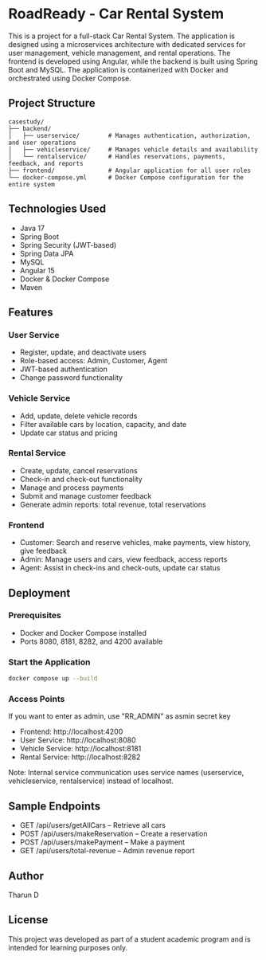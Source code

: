 # RoadReady - Car Rental System

This is a project for a full-stack Car Rental System. The application is designed using a microservices architecture with dedicated services for user management, vehicle management, and rental operations. The frontend is developed using Angular, while the backend is built using Spring Boot and MySQL. The application is containerized with Docker and orchestrated using Docker Compose.

## Project Structure

```
casestudy/
├── backend/
│   ├── userservice/        # Manages authentication, authorization, and user operations
│   ├── vehicleservice/     # Manages vehicle details and availability
│   └── rentalservice/      # Handles reservations, payments, feedback, and reports
├── frontend/               # Angular application for all user roles
└── docker-compose.yml      # Docker Compose configuration for the entire system
```

## Technologies Used

- Java 17
- Spring Boot
- Spring Security (JWT-based)
- Spring Data JPA
- MySQL
- Angular 15
- Docker & Docker Compose
- Maven

## Features

### User Service

- Register, update, and deactivate users
- Role-based access: Admin, Customer, Agent
- JWT-based authentication
- Change password functionality

### Vehicle Service

- Add, update, delete vehicle records
- Filter available cars by location, capacity, and date
- Update car status and pricing

### Rental Service

- Create, update, cancel reservations
- Check-in and check-out functionality
- Manage and process payments
- Submit and manage customer feedback
- Generate admin reports: total revenue, total reservations

### Frontend

- Customer: Search and reserve vehicles, make payments, view history, give feedback
- Admin: Manage users and cars, view feedback, access reports
- Agent: Assist in check-ins and check-outs, update car status

## Deployment

### Prerequisites

- Docker and Docker Compose installed
- Ports 8080, 8181, 8282, and 4200 available


### Start the Application

```bash
docker compose up --build
```

### Access Points

  If you want to enter as admin, use "RR_ADMIN" as asmin secret key

- Frontend: http://localhost:4200
- User Service: http://localhost:8080
- Vehicle Service: http://localhost:8181
- Rental Service: http://localhost:8282

Note: Internal service communication uses service names (userservice, vehicleservice, rentalservice) instead of localhost.

## Sample Endpoints

- GET /api/users/getAllCars – Retrieve all cars
- POST /api/users/makeReservation – Create a reservation
- POST /api/users/makePayment – Make a payment
- GET /api/users/total-revenue – Admin revenue report

## Author

Tharun D

## License

This project was developed as part of a student academic program and is intended for learning purposes only.
